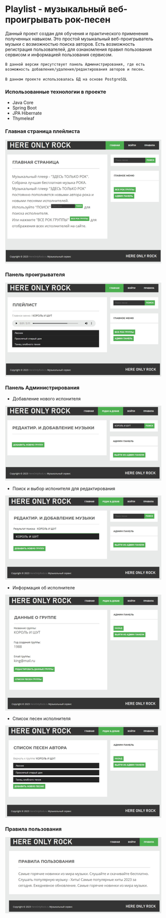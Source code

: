 # Playlist - музыкальный веб-проигрывать рок-песен

Данный проект создан для обучения и практического применения полученных навыком.
Это простой музыкальный веб-проигрыватель музыки с возможностью поиска авторов.
Есть возможность регистрация пользователей, для ознакомления правил пользования сервисом и информацией пользования сервисом.

    В данной версии присутствует панель Администрирования, где есть возможность добавления/удаления/редактирования авторов и песен.

    В данном проекте использовалась БД на основе PostgreSQL

### Использованные технологии в проекте
* Java Core
* Spring Boot
* JPA Hibernate
* Thymeleaf

### Главная страница плейлиста

![main](src/main/resources/projectImage/main.jpg)

### Панель проигрывателя
![play](src/main/resources/projectImage/play.jpg)

### Панель Администрирования
* Добавление нового испонителя

![add](src/main/resources/projectImage/addAdmin.jpg)

* Поиск и выбор испонителя для редактирования

![edit](src/main/resources/projectImage/editAdmin.jpg)

* Информация об исполнителе

![info](src/main/resources/projectImage/infoAdmin.jpg)

* Список песен исполнителя

![list](src/main/resources/projectImage/listAdmin.jpg)

### Правила пользования
![user](src/main/resources/projectImage/user.jpg)